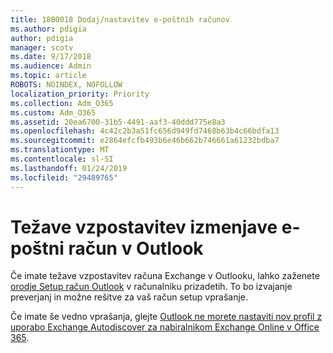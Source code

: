 ```yaml
---
title: 1800018 Dodaj/nastavitev e-poštnih računov
ms.author: pdigia
author: pdigia
manager: scotv
ms.date: 9/17/2018
ms.audience: Admin
ms.topic: article
ROBOTS: NOINDEX, NOFOLLOW
localization_priority: Priority
ms.collection: Adm_O365
ms.custom: Adm_O365
ms.assetid: 20ea6700-31b5-4491-aaf3-40ddd775e8a3
ms.openlocfilehash: 4c42c2b3a51fc656d949fd7468b63b4c66bdfa13
ms.sourcegitcommit: e2864efcfb493b6e46b662b746661a61232bdba7
ms.translationtype: MT
ms.contentlocale: sl-SI
ms.lasthandoff: 01/24/2019
ms.locfileid: "29489765"
---
```

# <a name="problems-setting-up-an-exchange-email-account-in-outlook"></a>Težave vzpostavitev izmenjave e-poštni račun v Outlook

Če imate težave vzpostavitev računa Exchange v Outlooku, lahko zaženete [orodje Setup račun Outlook](https://aka.ms/SaRA-OutlookSetupProfile) v računalniku prizadetih. To bo izvajanje preverjanj in možne rešitve za vaš račun setup vprašanje. 
  
Če imate še vedno vprašanja, glejte [Outlook ne morete nastaviti nov profil z uporabo Exchange Autodiscover za nabiralnikom Exchange Online v Office 365](https://support.microsoft.com/en-us/help/2404385/outlook-can-t-set-up-a-new-profile-by-using-exchange-autodiscover-for).
  

